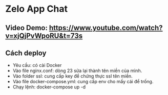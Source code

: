 # Zelo App Chat

## Video Demo: https://www.youtube.com/watch?v=xjQjPvWpoRU&t=73s

## Cách deploy

- Yêu cầu: có cài Docker
- Vào file nginx.conf: dòng 23 sửa lại thành tên miền của mình.
- Vào folder ssl: cung cấp key để chứng thực ssl tên miền.
- Vào file docker-compose.yml: cung cấp env cho mấy cái để trống. 
- Chạy lệnh: docker-compose up -d